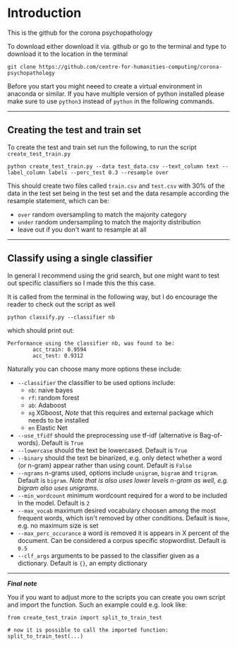 # Introduction
This is the github for the corona psychopathology

To download either download it via. github or go to the terminal and type to download it to the location in the terminal
```
git clone https://github.com/centre-for-humanities-computing/corona-psychopathology
```

Before you start you might neeed to create a virtual environment in anaconda or similar. If you have multiple version of python installed please make sure to use `python3` instead of `python` in the following commands.

---

## Creating the test and train set
To create the test and train set run the following, to run the script `create_test_train.py`
```
python create_test_train.py --data test_data.csv --text_column text --label_column labels --perc_test 0.3 --resample over
```

This should create two files called `train.csv` and `test.csv` with 30% of the data in the test set being in the test set and the data resample according the resample statement, which can be:
- `over` random oversampling to match the majority category
- `under` random undersampling to match the majority distribution
- leave out if you don't want to resample at all

---
## Classify using a single classifier
In general I recommend using the grid search, but one might want to test out specific classifiers so I made this the this case.

It is called from the terminal in the following way, but I do encourage the reader to check out the script as well
```
python classify.py --classifier nb
```
which should print out:
```
Performance using the classifier nb, was found to be:
        acc_train: 0.9594
        acc_test: 0.9312
```

Naturally you can choose many more options these include:
- `--classifier` the classifier to be used options include:
  - `nb`: naive bayes
  - `rf`: random forest
  - `ab`: Adaboost
  - `xg` XGboost, *Note* that this requires and external package which needs to be installed
  - `en` Elastic Net
- `--use_tfidf` should the preprocessing use tf-idf (alternative is Bag-of-words). Default is `True` 
- `--lowercase` should the text be lowercased. Default is `True`
- `--binary` should the text be binarized, e.g. only detect whether a word (or n-gram) appear rather than using count. Default is `False`
- `--ngrams` n-grams used, options include `unigram`, `bigram` and `trigram`. Default is `bigram`. *Note that is also uses lower levels n-gram as well, e.g. bigram also uses unigrams*. 
- `--min_wordcount` minimum wordcount required for a word to be included in the model. Default is `2`
- `--max_vocab` maximum desired vocabulary choosen among the most frequent words, which isn't removed by other conditions. Default is `None`, e.g. no maximum size is set
- `--max_perc_occurance` a word is removed it is appears in X percent of the document. Can be considered a corpus specific stopwordlist. Default is `0.5`
- `--clf_args` arguments to be passed to the classifier given as a dictionary. Default is `{}`, an empty dictionary




---
***Final note***

You if you want to adjust more to the scripts you can create you own script and import the function. Such an example could e.g. look like:
```
from create_test_train import split_to_train_test

# now it is possible to call the imported function:
split_to_train_test(...)
```